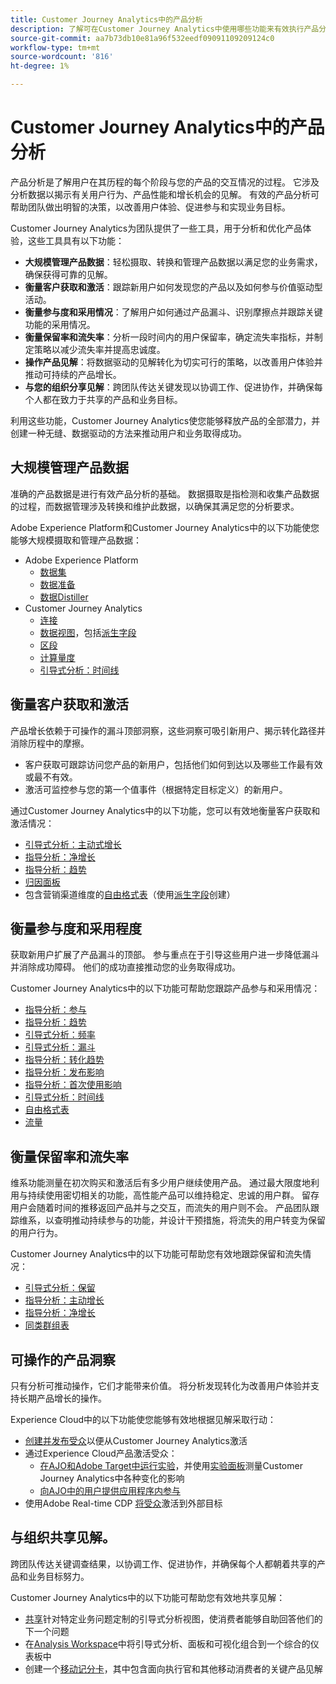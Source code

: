 ```yaml
---
title: Customer Journey Analytics中的产品分析
description: 了解可在Customer Journey Analytics中使用哪些功能来有效执行产品分析。
source-git-commit: aa7b73db10e81a96f532eedf09091109209124c0
workflow-type: tm+mt
source-wordcount: '816'
ht-degree: 1%

---
```


# Customer Journey Analytics中的产品分析

产品分析是了解用户在其历程的每个阶段与您的产品的交互情况的过程。 它涉及分析数据以揭示有关用户行为、产品性能和增长机会的见解。 有效的产品分析可帮助团队做出明智的决策，以改善用户体验、促进参与和实现业务目标。

Customer Journey Analytics为团队提供了一些工具，用于分析和优化产品体验，这些工具具有以下功能：

* **大规模管理产品数据**：轻松摄取、转换和管理产品数据以满足您的业务需求，确保获得可靠的见解。
* **衡量客户获取和激活**：跟踪新用户如何发现您的产品以及如何参与价值驱动型活动。
* **衡量参与度和采用情况**：了解用户如何通过产品漏斗、识别摩擦点并跟踪关键功能的采用情况。
* **衡量保留率和流失率**：分析一段时间内的用户保留率，确定流失率指标，并制定策略以减少流失率并提高忠诚度。
* **操作产品见解**：将数据驱动的见解转化为切实可行的策略，以改善用户体验并推动可持续的产品增长。
* **与您的组织分享见解**：跨团队传达关键发现以协调工作、促进协作，并确保每个人都在致力于共享的产品和业务目标。

利用这些功能，Customer Journey Analytics使您能够释放产品的全部潜力，并创建一种无缝、数据驱动的方法来推动用户和业务取得成功。

## 大规模管理产品数据

准确的产品数据是进行有效产品分析的基础。 数据摄取是指检测和收集产品数据的过程，而数据管理涉及转换和维护此数据，以确保其满足您的分析要求。

Adobe Experience Platform和Customer Journey Analytics中的以下功能使您能够大规模摄取和管理产品数据：

* Adobe Experience Platform
   * [数据集&#x200B;](https://experienceleague.adobe.com/en/docs/experience-platform/catalog/datasets/overview)
   * [数据准备&#x200B;](https://experienceleague.adobe.com/zh-hans/docs/experience-platform/data-prep/home)
   * [数据Distiller&#x200B;](https://experienceleague.adobe.com/en/docs/experience-platform/query/data-distiller/overview)
* Customer Journey Analytics
   * [连接&#x200B;](/help/connections/overview.md)
   * [数据视图](/help/data-views/data-views.md)，包括[派生字段&#x200B;](/help/data-views/derived-fields/derived-fields.md)
   * [区段&#x200B;](/help/components/filters/filters-overview.md)
   * [计算量度](/help/components/calc-metrics/calc-metr-overview.md)
   * [引导式分析&#x200B;：时间线&#x200B;](/help/guided-analysis/types/timeline.md)

## 衡量客户获取和激活

产品增长依赖于可操作的漏斗顶部洞察，这些洞察可吸引新用户、揭示转化路径并消除历程中的摩擦。

* 客户获取可跟踪访问您产品的新用户，包括他们如何到达以及哪些工作最有效或最不有效。
* 激活可监控参与您的第一个值事件（根据特定目标定义）的新用户。

通过Customer Journey Analytics中的以下功能，您可以有效地衡量客户获取和激活情况：

* [引导式分析&#x200B;：主动式增长](/help/guided-analysis/types/active-growth.md)
* [指导分析：净增长](/help/guided-analysis/types/net-growth.md)
* [指导分析：趋势](/help/guided-analysis//types/trends.md)
* [归因面板&#x200B;](/help/analysis-workspace/c-panels/attribution.md)
* 包含营销渠道维度的[自由格式表](/help/analysis-workspace/c-panels/freeform-panel.md)（使用[派生字段](/help/data-views/derived-fields/derived-fields.md)创建）

## 衡量参与度和采用程度

获取新用户扩展了产品漏斗的顶部。 参与重点在于引导这些用户进一步降低漏斗并消除成功障碍。 他们的成功直接推动您的业务取得成功。

Customer Journey Analytics中的以下功能可帮助您跟踪产品参与和采用情况：

* [指导分析：参与](/help/guided-analysis/types/engagement.md)
* [指导分析：趋势](/help/guided-analysis/types/trends.md)
* [引导式分析：频率](/help/guided-analysis/types/frequency.md)
* [引导式分析：漏斗](/help/guided-analysis/types/funnel.md)
* [指导分析：转化趋势](/help/guided-analysis/types/conversion-trends.md)
* [指导分析：发布影响](/help/guided-analysis/types/release-impact.md)
* [指导分析：首次使用影响&#x200B;](/help/guided-analysis/types/first-use-impact.md)
* [引导式分析：时间线](/help/guided-analysis/types/timeline.md)
* [自由格式表&#x200B;](/help/analysis-workspace/c-panels/freeform-panel.md)
* [流量](/help/analysis-workspace/visualizations/c-flow/flow.md)

## 衡量保留率和流失率

维系功能测量在初次购买和激活后有多少用户继续使用产品。 通过最大限度地利用与持续使用密切相关的功能，高性能产品可以维持稳定、忠诚的用户群。 留存用户会随着时间的推移返回产品并与之交互，而流失的用户则不会。 产品团队跟踪维系，以查明推动持续参与的功能，并设计干预措施，将流失的用户转变为保留的用户行为。

Customer Journey Analytics中的以下功能可帮助您有效地跟踪保留和流失情况：

* [引导式分析：保留](/help/guided-analysis/types/retention.md)&#x200B;
* [指导分析：主动增长](/help/guided-analysis/types/active-growth.md)
* [指导分析：净增长](/help/guided-analysis/types/net-growth.md)
* [同类群组表&#x200B;](/help/analysis-workspace/visualizations/cohort-table/cohort-analysis.md)

## 可操作的产品洞察

只有分析可推动操作，它们才能带来价值。 将分析发现转化为改善用户体验并支持长期产品增长的操作。

Experience Cloud中的以下功能使您能够有效地根据见解采取行动：

* [创建并发布受众](/help/components/audiences/publish.md)&#x200B;以便从Customer Journey Analytics激活
* 通过Experience Cloud产品激活受众：
   * [在AJO和Adobe Target中运行实验](https://experienceleague.adobe.com/zh-hans/docs/journey-optimizer/using/content-management/content-experiment/get-started-experiment)，并使用[实验面板](/help/analysis-workspace/c-panels/experimentation.md)测量Customer Journey Analytics中各种变化的影响
   * [向AJO中的用户提供应用程序内参与](https://experienceleague.adobe.com/en/docs/journey-optimizer/using/channels/in-app/get-started-in-app)
* 使用Adobe Real-time CDP [将受众](https://experienceleague.adobe.com/en/docs/experience-platform/destinations/ui/activate/activation-overview)激活到外部目标&#x200B;

## 与组织共享见解&#x200B;。

跨团队传达关键调查结果，以协调工作、促进协作，并确保每个人都朝着共享的产品和业务目标努力。

Customer Journey Analytics中的以下功能可帮助您有效地共享见解：

* [共享](/help/analysis-workspace/curate-share/share-projects.md)针对特定业务问题定制的引导式分析视图，使消费者能够自助回答他们的下一个问题
* 在[Analysis Workspace](/help/analysis-workspace/home.md)中将引导式分析、面板和可视化组合到一个综合的仪表板中
* 创建一个[移动记分卡](/help/mobile-app/home.md)，其中包含面向执行官和其他移动消费者的关键产品见解
